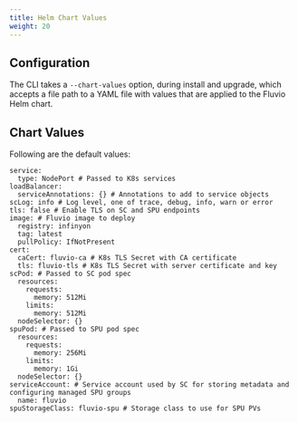 ```yaml
---
title: Helm Chart Values
weight: 20
---
```


## Configuration

The CLI takes a `--chart-values` option, during install and upgrade, which accepts a file path to a YAML file with values that are applied to the Fluvio Helm chart.

## Chart Values

Following are the default values:

```
service:
  type: NodePort # Passed to K8s services
loadBalancer:
  serviceAnnotations: {} # Annotations to add to service objects
scLog: info # Log level, one of trace, debug, info, warn or error
tls: false # Enable TLS on SC and SPU endpoints
image: # Fluvio image to deploy
  registry: infinyon
  tag: latest
  pullPolicy: IfNotPresent
cert: 
  caCert: fluvio-ca # K8s TLS Secret with CA certificate
  tls: fluvio-tls # K8s TLS Secret with server certificate and key
scPod: # Passed to SC pod spec
  resources:
    requests:
      memory: 512Mi
    limits:
      memory: 512Mi
  nodeSelector: {}
spuPod: # Passed to SPU pod spec
  resources:
    requests:
      memory: 256Mi
    limits:
      memory: 1Gi
  nodeSelector: {}
serviceAccount: # Service account used by SC for storing metadata and configuring managed SPU groups
  name: fluvio
spuStorageClass: fluvio-spu # Storage class to use for SPU PVs
```